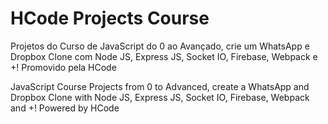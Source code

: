 # HCode Projects Course

Projetos do Curso de JavaScript do 0 ao Avançado, crie um WhatsApp e Dropbox Clone com Node JS, Express JS, Socket IO, Firebase, Webpack e +! Promovido pela HCode

JavaScript Course Projects from 0 to Advanced, create a WhatsApp and Dropbox Clone with Node JS, Express JS, Socket IO, Firebase, Webpack and +! Powered by HCode
